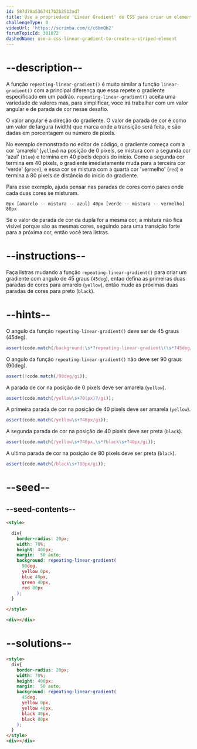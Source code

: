 ```yaml
---
id: 587d78a5367417b2b2512ad7
title: Use a propriedade 'Linear Gradient' do CSS para criar um elemento listrado.
challengeType: 0
videoUrl: 'https://scrimba.com/c/c6bmQh2'
forumTopicId: 301072
dashedName: use-a-css-linear-gradient-to-create-a-striped-element
---
```


# --description--

A função `repeating-linear-gradient()` é muito similar a função `linear-gradient()` com a principal diferença que essa repete o gradiente especificado em um padrão. `repeating-linear-gradient()` aceita uma variedade de valores mas, para simplificar, voce irá trabalhar com um valor angular e de parada de cor nesse desafio.

O valor angular é a direção do gradiente. O valor de parada de cor é como um valor de largura (width) que marca onde a transição será feita, e são dadas em porcentagem ou número de pixels.

No exemplo demonstrado no editor de código, o gradiente começa com a cor 'amarelo' (`yellow`) na posição de 0 pixels, se mistura com a segunda cor 'azul' (`blue`) e termina em  40 pixels depois do início. Como a segunda cor termina em 40 pixels, o gradiente imediatamente muda para a terceira cor 'verde' (`green`), e essa cor se mistura com a quarta cor 'vermelho' (`red`) e termina a 80 pixels de distância do início do gradiente. 

Para esse exemplo, ajuda pensar nas paradas de cores como pares onde cada duas cores se misturam.

`0px [amarelo -- mistura -- azul] 40px [verde -- mistura -- vermelho] 80px`

Se o valor de parada de cor da dupla for a mesma cor, a mistura não fica visivel porque são as mesmas cores, seguindo para uma transição forte para a próxima cor, então você tera listras.

# --instructions--

Faça listras mudando a função `repeating-linear-gradient()` para criar um gradiente com angulo de 45 graus (`45deg`), entao defina as primeiras duas paradas de cores para amarelo (`yellow`), então mude as próximas duas paradas de cores para preto (`black`).

# --hints--

O angulo da função `repeating-linear-gradient()` deve ser de 45 graus (45deg). 

```js
assert(code.match(/background:\s*?repeating-linear-gradient\(\s*?45deg/gi));
```

O angulo da função `repeating-linear-gradient()` não deve ser 90 graus (90deg).

```js
assert(!code.match(/90deg/gi));
```

A parada de cor na posição de 0 pixels deve ser amarela (`yellow`).

```js
assert(code.match(/yellow\s+?0(px)?/gi));
```

A primeira parada de cor na posição de 40 pixels deve ser amarela (`yellow`).

```js
assert(code.match(/yellow\s+?40px/gi));
```

A segunda parada de cor na posição de 40 pixels deve ser preta (`black`).

```js
assert(code.match(/yellow\s+?40px,\s*?black\s+?40px/gi));
```

A ultima parada de cor na posição de 80 pixels deve ser preta (`black`).

```js
assert(code.match(/black\s+?80px/gi));
```

# --seed--

## --seed-contents--

```html
<style>

  div{
    border-radius: 20px;
    width: 70%;
    height: 400px;
    margin:  50 auto;
    background: repeating-linear-gradient(
      90deg,
      yellow 0px,
      blue 40px,
      green 40px,
      red 80px
    );
  }

</style>

<div></div>
```

# --solutions--

```html
<style>
  div{
    border-radius: 20px;
    width: 70%;
    height: 400px;
    margin:  50 auto;
    background: repeating-linear-gradient(
      45deg,
      yellow 0px,
      yellow 40px,
      black 40px,
      black 80px
    );
  }
</style>
<div></div>
```
